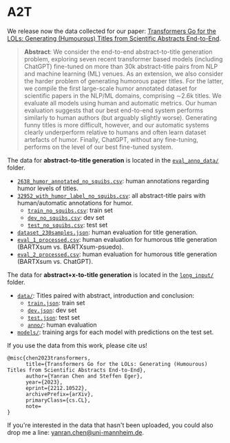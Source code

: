 # A2T

We release now the data collected for our paper: [Transformers Go for the LOLs: Generating (Humourous) Titles from Scientific Abstracts End-to-End](https://arxiv.org/abs/2212.10522).

> **Abstract**: 
> We consider the end-to-end abstract-to-title
generation problem, exploring seven recent
transformer based models (including ChatGPT)
fine-tuned on more than 30k abstract-title pairs
from NLP and machine learning (ML) venues.
As an extension, we also consider the harder
problem of generating humorous paper titles.
For the latter, we compile the first large-scale
humor annotated dataset for scientific papers
in the NLP/ML domains, comprising ∼2.6k
titles. We evaluate all models using human
and automatic metrics. Our human evaluation
suggests that our best end-to-end system performs similarly to human authors (but arguably
slightly worse). Generating funny titles is more
difficult, however, and our automatic systems
clearly underperform relative to humans and
often learn dataset artefacts of humor. Finally,
ChatGPT, without any fine-tuning, performs on
the level of our best fine-tuned system.

The data for **abstract-to-title generation** is located in the [`eval_anno_data/`](eval_anno_data/) folder.
* [`2638_humor_annotated_no_squibs.csv`](eval_anno_data/2638_humor_annotated_no_squibs.csv): human annotations regarding humor levels of titles.
* [`32952_with_humor_label_no_squibs.csv`](eval_anno_data/32952_with_humor_label_no_squibs.csv): all abstract-title pairs with human/automatic annotations for humor.
  * [`train_no_squibs.csv`](eval_anno_data/train_no_squibs.csv): train set
  * [`dev_no_squibs.csv`](eval_anno_data/train_no_squibs.csv): dev set
  * [`test_no_squibs.csv`](eval_anno_data/test_no_squibs.csv): test set
* [`dataset_230samples.json`](eval_anno_data/dataset_230samples.json): human evaluation for title generation.
* [`eval_1_processed.csv`](eval_anno_data/eval_1_processed.csv): human evaluation for humorous title generation (BARTXsum vs. BARTXsum-psuedo).
* [`eval_2_processed.csv`](eval_anno_data/eval_2_processed.csv): human evaluation for humorous title generation (BARTXsum vs. ChatGPT).


The data for **abstract+x-to-title generation** is located in the [`long_input/`](long_input/) folder.
* [`data/`](long_input/data): Titles paired with abstract, introduction and conclusion:
  * [`train.json`](long_input/data/train.json): train set
  * [`dev.json`](long_input/data/dev.json): dev set
  * [`test.json`](long_input/data/test.json): test set
  * [`anno/`](long_input/data/anno): human evaluation
* [`models/`](long_input/models): training args for each model with predictions on the test set.

 
If you use the data from this work, please cite us!
```bigquery
@misc{chen2023transformers,
      title={Transformers Go for the LOLs: Generating (Humourous) Titles from Scientific Abstracts End-to-End}, 
      author={Yanran Chen and Steffen Eger},
      year={2023},
      eprint={2212.10522},
      archivePrefix={arXiv},
      primaryClass={cs.CL},
      note=
}
```

If you're interested in the data that hasn't been uploaded, you could also drop me a line: [yanran.chen@uni-mannheim.de](mailto:yanran.chen@uni-mannheim.de).
